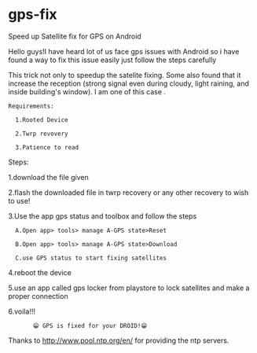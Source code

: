 # gps-fix
Speed up Satellite fix for GPS on Android

Hello guys!I have heard lot of us face gps issues with  Android  so i have found a way to fix this issue easily just follow the steps carefully

This trick not only to speedup the satelite fixing. Some also found that it increase the reception (strong signal even during cloudy, light raining, and inside building's window). I am one of this case .

    Requirements:

      1.Rooted Device
  
      2.Twrp revovery
  
      3.Patience to read
  

Steps:
 
  1.download the file given

  2.flash the downloaded file in twrp recovery or any other recovery to wish to use!

  3.Use the app gps status and toolbox and follow the steps

      A.Open app> tools> manage A-GPS state>Reset

      B.Open app> tools> manage A-GPS state>Download

      C.use GPS status to start fixing satellites

  4.reboot the device

  5.use an app called gps locker from playstore to lock satellites and make a proper connection

  6.voila!!! 
  


           😁 GPS is fixed for your DROID!😁




Thanks to http://www.pool.ntp.org/en/ for providing the ntp servers.
